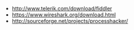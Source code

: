 
* http://www.telerik.com/download/fiddler
* https://www.wireshark.org/download.html
* http://sourceforge.net/projects/processhacker/
